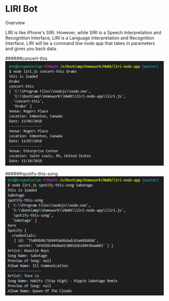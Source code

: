 # LIRI Bot

Overview

LIRI is like iPhone's SIRI. However, while SIRI is a Speech Interpretation and Recognition Interface, LIRI is a Language Interpretation and Recognition Interface. LIRI will be a command line node app that takes in parameters and gives you back data.


######concert-this
![Concert This](https://raw.githubusercontent.com/gmaghari/liri-node-app/master/images/concert.png)

######spotify-this-song
![Concert This](https://raw.githubusercontent.com/gmaghari/liri-node-app/master/images/spotify.png)
